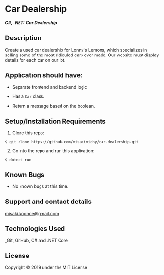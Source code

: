 # Car Dealership

#### _C#, .NET: Car Dealership_

## Description
Create a used car dealership for Lonny's Lemons, which specializes in selling some of the most ridiculed cars ever made. Our website must display details for each car on our lot.

## Application should have:
- Separate frontend and backend logic

- Has a `Car` class.

- Return a message based on the boolean.

## Setup/Installation Requirements

1. Clone this repo:
```
$ git clone https://github.com/misakimichy/car-dealership.git
```

2. Go into the repo and run this application:
```
$ dotnet run
```

## Known Bugs
* No known bugs at this time.

## Support and contact details
 misaki.koonce@gmail.com

## Technologies Used
_Git, GitHub, C# and .NET Core


## License
Copyright © 2019 under the MIT License